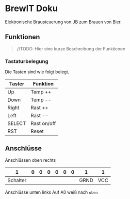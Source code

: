 # BrewIT Doku

Elektronische Brausteuerung von JB zum Brauen von Bier.


## Funktionen 
>//TODO: Hier eine kurze Beschreibung der Funktionen 

### Tastaturbelegung

Die Tasten sind wie folgt belegt. 

| Taster | Funktion    |
|--------|-------------|
| Up     | Temp ++     |
| Down   | Temp --     |
| Right  | Rast ++     |
| Left   | Rast --     |
| SELECT | Rast on/off |
| RST    | Reset       |




## Anschlüsse

Anschlüssen oben rechts 

| 1        | 0| 0| 0| 0| 0| 0|     1|      1|
|----------|--|--|--|--|--|--|------|-------| 
| Schalter |  |  |  |  |  |  | GRND |    VCC| 

Anschlüsse unten links
Auf A0 weiß nach `oben`




